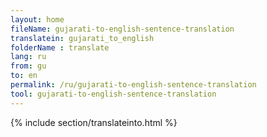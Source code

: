 ```yaml
---
layout: home
fileName: gujarati-to-english-sentence-translation
translatein: gujarati_to_english
folderName : translate
lang: ru
from: gu
to: en
permalink: /ru/gujarati-to-english-sentence-translation
tool: gujarati-to-english-sentence-translation
---
```

{% include section/translateinto.html %}